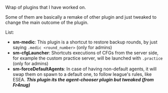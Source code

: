 Wrap of plugins that I have worked on.

Some of them are basically a remake of other plugin and just tweaked to change the main outcome of the plugin.

List:
* **sm-medic**: This plugin is a shortcut to restore backup rounds, by just saying `.medic <round_number>` (only for admins)
* **sm-cfgLauncher**: Shortcuts executions of CFGs from the server side, for example the custom practice server, will be launched with `.practice` (only for admins)
* **sm-forceDefaultAgents**: In case of having non-default agents, it will swap them on spawn to a default one, to follow league's rules, like ESEA. ***This plugin its the agent-chooser plugin but tweaked (from Fr4nug)***